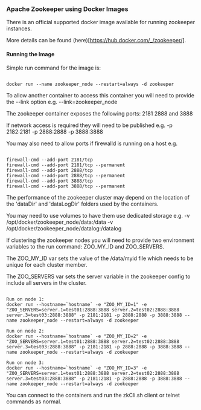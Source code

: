 
### Apache Zookeeper using Docker Images

There is an official supported docker image available for running zookeeper instances.

More details can be found (here)[https://hub.docker.com/_/zookeeper/].

#### Running the Image

Simple run command for the image is:

~~~~

docker run --name zookeeper_node --restart=always -d zookeeper

~~~~


To allow another container to access this container you will need to provide the --link option e.g. --link=zookeeper_node

The zookeeper container exposes the following ports: 2181 2888 and 3888

If network access is required they will need to be published e.g. -p 2182:2181 -p 2888:2888 -p 3888:3888

You may also need to allow ports if firewalld is running on a host e.g.

~~~~

firewall-cmd --add-port 2181/tcp
firewall-cmd --add-port 2181/tcp --permanent
firewall-cmd --add-port 2888/tcp
firewall-cmd --add-port 2888/tcp --permanent
firewall-cmd --add-port 3888/tcp
firewall-cmd --add-port 3888/tcp --permanent

~~~~


The performance of the zookeeper cluster may depend on the location of the 'dataDir' and 'dataLogDir' folders used by the containers.

You may need to use volumes to have them use dedicated storage e.g. -v /opt/docker/zookeeper_node/data:/data -v /opt/docker/zookeeper_node/datalog:/datalog

If clustering the zookeeper nodes you will need to provide two environment variables to the run command: ZOO_MY_ID and ZOO_SERVERS.

The ZOO_MY_ID var sets the value of the /data/myid file which needs to be unique for each cluster member.

The ZOO_SERVERS var sets the server variable in the zookeeper config to include all servers in the cluster.

~~~~

Run on node 1:
docker run --hostname=`hostname` -e "ZOO_MY_ID=1" -e "ZOO_SERVERS=server.1=test01:2888:3888 server.2=test02:2888:3888 server.3=test03:2888:3888" -p 2181:2181 -p 2888:2888 -p 3888:3888 --name zookeeper_node --restart=always -d zookeeper

Run on node 2:
docker run --hostname=`hostname` -e "ZOO_MY_ID=2" -e "ZOO_SERVERS=server.1=test01:2888:3888 server.2=test02:2888:3888 server.3=test03:2888:3888" -p 2181:2181 -p 2888:2888 -p 3888:3888 --name zookeeper_node --restart=always -d zookeeper

Run on node 3:
docker run --hostname=`hostname` -e "ZOO_MY_ID=3" -e "ZOO_SERVERS=server.1=test01:2888:3888 server.2=test02:2888:3888 server.3=test03:2888:3888" -p 2181:2181 -p 2888:2888 -p 3888:3888 --name zookeeper_node --restart=always -d zookeeper

~~~~

You can connect to the containers and run the zkCli.sh client or telnet commands as normal.
